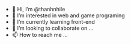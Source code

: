 - 👋 Hi, I’m @thanhnhile
- 👀 I’m interested in web and game programing
- 🌱 I’m currently learning front-end
- 💞️ I’m looking to collaborate on ...
- 📫 How to reach me ...

<!---
thanhnhile/thanhnhile is a ✨ special ✨ repository because its `README.md` (this file) appears on your GitHub profile.
You can click the Preview link to take a look at your changes.
--->
